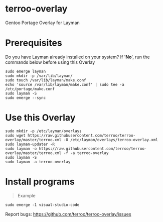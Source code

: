 # terroo-overlay
Gentoo Portage Overlay for Layman

# Prerequisites
Do you have Layman already installed on your system? If '**No**', run the commands below before using this Overlay
```
sudo emerge layman
sudo mkdir -p /var/lib/layman/
sudo touch /var/lib/layman/make.conf
echo 'source /var/lib/layman/make.conf' | sudo tee -a /etc/portage/make.conf
sudo layman -S
sudo emerge --sync
```

# Use this Overlay
```
sudo mkdir -p /etc/layman/overlays
sudo wget https://raw.githubusercontent.com/terroo/terroo-overlay/master/terroo.xml -O /etc/layman/overlays/terroo-overlay.xml
sudo layman-updater -R
sudo layman -o https://raw.githubusercontent.com/terroo/terroo-overlay/master/terroo.xml -f -a terroo-overlay
sudo layman -S
sudo layman -a terroo-overlay
```

# Install programs
> Example

```
sudo emerge -1 visual-studio-code
```

Report bugs: <https://github.com/terroo/terroo-overlay/issues>
